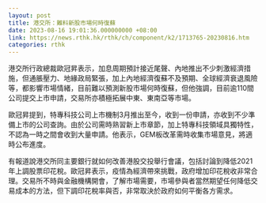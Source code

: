 ```yaml
---
layout: post
title: 港交所：難料新股市場何時復蘇
date: 2023-08-16 19:01:36.000000000 +08:00
link: https://news.rthk.hk/rthk/ch/component/k2/1713765-20230816.htm
categories: rthk
---
```


港交所行政總裁歐冠昇表示，加息周期預計接近尾聲、內地推出不少刺激經濟措施，但通脹壓力、地緣政局緊張，加上內地經濟復蘇不及預期、全球經濟衰退風險等，都影響市場情緒，目前難以預測新股市場何時復蘇，但他強調，目前逾110間公司提交上市申請，交易所亦積極拓展中東、東南亞等市場。

歐冠昇提到，特專科技公司上市機制3月推出至今，收到一份申請，亦收到不少準備上市的公司查詢。由於公司需時熟習新上市章節，加上特專科技領域具獨特性，不認為一時之間會收到大量申請。他表示，GEM板改革需時收集市場意見，將適時公布進度。

有報道說港交所同主要銀行就如何改善港股交投舉行會議，包括討論到降低2021年上調股票印花稅。歐冠昇表示，疫情為經濟帶來挑戰，政府增加印花稅收非常合理。交易所不時與金融機構開會，了解市場需要，市場參與者當然期望任何降低交易成本的方法，但下調印花稅率與否，非常取決於政府如何平衡各方需求。
